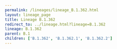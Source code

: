 ```yaml
---
permalink: /lineages/lineage_B.1.362.html
layout: lineage_page
title: Lineage B.1.362
redirect_to: ../lineage.html?lineage=B.1.362
lineage: B.1.362
parent: B.1
children: ['B.1.362', 'B.1.362.1', 'B.1.362.2']
---
```

